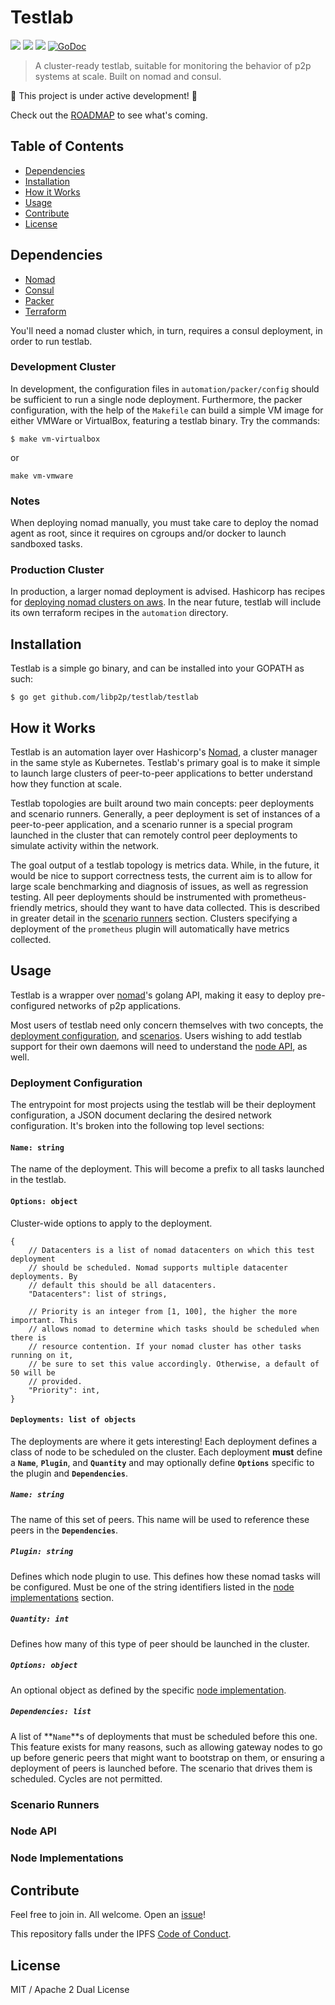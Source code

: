 # Testlab

[![](https://img.shields.io/badge/made%20by-Protocol%20Labs-blue.svg?style=flat-square)](http://protocol.ai)
[![](https://img.shields.io/badge/project-libp2p-blue.svg?style=flat-square)](http://libp2p.io/)
[![](https://img.shields.io/badge/freenode-%23libp2p-blue.svg?style=flat-square)](http://webchat.freenode.net/?channels=%libp2p)
[![GoDoc](https://godoc.org/github.com/libp2p/testlab?status.svg)](https://godoc.org/github.com/libp2p/testlab)

> A cluster-ready testlab, suitable for monitoring the behavior of p2p systems
  at scale. Built on nomad and consul.

🚧 This project is under active development! 🚧

Check out the [ROADMAP](ROADMAP.md) to see what's coming.

## Table of Contents

- [Dependencies](#dependencies)
- [Installation](#installation)
- [How it Works](#how-it-works)
- [Usage](#usage)
- [Contribute](#contribute)
- [License](#license)

## Dependencies

- [Nomad](https://nomadproject.io)
- [Consul](https://consul.io)
- [Packer](https://packer.io)
- [Terraform](https://www.terraform.io/)

You'll need a nomad cluster which, in turn, requires a consul deployment, in
order to run testlab.

### Development Cluster

In development, the configuration files in
`automation/packer/config` should be sufficient to run a single node
deployment. Furthermore, the packer configuration, with the help of the
`Makefile` can build a simple VM image for either VMWare or VirtualBox,
featuring a testlab binary. Try the commands:

```
$ make vm-virtualbox
```

or

```
make vm-vmware
```

### Notes

When deploying nomad manually, you must take care to deploy the nomad
agent as root, since it requires on cgroups and/or docker to launch sandboxed
tasks.

### Production Cluster

In production, a larger nomad deployment is advised. Hashicorp has recipes for
[deploying nomad clusters on aws](https://github.com/hashicorp/terraform-aws-nomad).
In the near future, testlab will include its own terraform recipes in the
`automation` directory.

## Installation

Testlab is a simple go binary, and can be installed into your GOPATH as such:

```
$ go get github.com/libp2p/testlab/testlab
```

## How it Works

Testlab is an automation layer over Hashicorp's
[Nomad](https://nomadproject.io), a cluster manager in the same style as
Kubernetes. Testlab's primary goal is to make it simple to launch large clusters
of peer-to-peer applications to better understand how they function at scale.

Testlab topologies are built around two main concepts: peer deployments and
scenario runners. Generally, a peer deployment is set of instances of a
peer-to-peer application, and a scenario runner is a special program launched
in the cluster that can remotely control peer deployments to simulate activity
within the network.

The goal output of a testlab topology is metrics data. While, in the future,
it would be nice to support correctness tests, the current aim is to allow for
large scale benchmarking and diagnosis of issues, as well as regression
testing. All peer deployments should be instrumented with prometheus-friendly
metrics, should they want to have data collected. This is described in greater
detail in the [scenario runners](#scenario-runners) section. Clusters
specifying a deployment of the `prometheus` plugin will automatically have
metrics collected.

## Usage

Testlab is a wrapper over [nomad](https://www.nomadproject.io/)'s golang API,
making it easy to deploy pre-configured networks of p2p applications.

Most users of testlab need only concern themselves with two concepts, the
[deployment configuration](#deployment-configuration), and
[scenarios](#scenario-runners). Users wishing to add testlab support for their
own daemons will need to understand the [node API](#node-api), as well.

### Deployment Configuration

The entrypoint for most projects using the testlab will be their deployment
configuration, a JSON document declaring the desired network configuration.
It's broken into the following top level sections:

#### `Name: string`

The name of the deployment. This will become a prefix to all tasks launched
in the testlab.

#### `Options: object`

Cluster-wide options to apply to the deployment.

```
{
    // Datacenters is a list of nomad datacenters on which this test deployment
    // should be scheduled. Nomad supports multiple datacenter deployments. By
    // default this should be all datacenters.
    "Datacenters": list of strings,

    // Priority is an integer from [1, 100], the higher the more important. This
    // allows nomad to determine which tasks should be scheduled when there is
    // resource contention. If your nomad cluster has other tasks running on it,
    // be sure to set this value accordingly. Otherwise, a default of 50 will be
    // provided.
    "Priority": int,
}
```

#### `Deployments: list of objects`

The deployments are where it gets interesting! Each deployment defines a class
of node to be scheduled on the cluster. Each deployment **must** define a
**`Name`**, **`Plugin`**, and **`Quantity`** and may optionally define
**`Options`** specific to the plugin and **`Dependencies`**.

##### `Name: string`

The name of this set of peers. This name will be used to reference these peers
in the **`Dependencies`**.

##### `Plugin: string`

Defines which node plugin to use. This defines how these nomad tasks will be
configured. Must be one of the string identifiers listed in the
[node implementations](#node-implementations) section.

##### `Quantity: int`

Defines how many of this type of peer should be launched in the cluster.

##### `Options: object`

An optional object as defined by the specific
[node implementation](#node-implementations).

##### `Dependencies: list`

A list of **`Name`**s of deployments that must be scheduled before this one.
This feature exists for many reasons, such as allowing gateway nodes to go up
before generic peers that might want to bootstrap on them, or ensuring a
deployment of peers is launched before. The scenario that drives them is
scheduled. Cycles are not permitted.

### Scenario Runners

### Node API

### Node Implementations

## Contribute

Feel free to join in. All welcome. Open an [issue](https://github.com/libp2p/testlab/issues)!

This repository falls under the IPFS [Code of Conduct](https://github.com/ipfs/community/blob/master/code-of-conduct.md).

## License

MIT / Apache 2 Dual License
